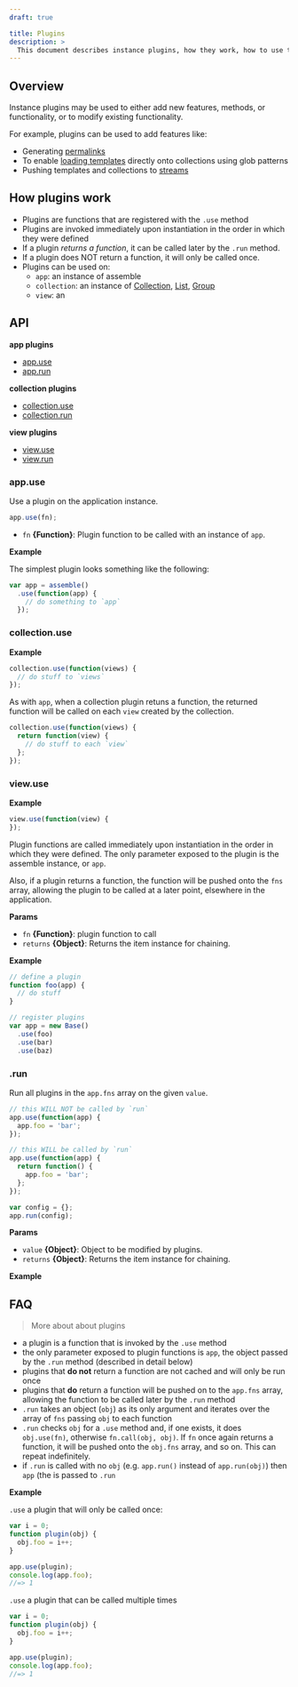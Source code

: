 ```yaml
---
draft: true

title: Plugins
description: >
  This document describes instance plugins, how they work, how to use them and how to author them.
---
```


## Overview

Instance plugins may be used to either add new features, methods, or functionality, or to modify existing functionality. 

For example, plugins can be used to add features like:

- Generating [permalinks](https://github.com/assemble/assemble-permalinks)
- To enable [loading templates](https://github.com/assemble/assemble-loader) directly onto collections using glob patterns
- Pushing templates and collections to [streams](https://github.com/assemble/assemble-streams)

## How plugins work

* Plugins are functions that are registered with the `.use` method
* Plugins are invoked immediately upon instantiation in the order in which they were defined
* If a plugin _returns a function_, it can be called later by the `.run` method.
* If a plugin does NOT return a function, it will only be called once.
* Plugins can be used on:
  - `app`: an instance of assemble
  - `collection`: an instance of [Collection][], [List][], [Group][]
  - `view`: an 

## API

**app plugins**

- [app.use](#appuse)
- [app.run](#apprun)

**collection plugins**

- [collection.use](#collectionuse)
- [collection.run](#collectionrun)

**view plugins**

- [view.use](#viewuse)
- [view.run](#viewrun)

### app.use

Use a plugin on the application instance. 

```js
app.use(fn);
```

* `fn` **{Function}**: Plugin function to be called with an instance of `app`. 

**Example**

The simplest plugin looks something like the following:

```js
var app = assemble()
  .use(function(app) {
    // do something to `app`
  });
```

### collection.use

**Example**

```js
collection.use(function(views) {
  // do stuff to `views` 
});
```

As with `app`, when a collection plugin retuns a function, the returned function will be called on each `view` created by the collection.

```js
collection.use(function(views) {
  return function(view) {
    // do stuff to each `view`
  };
});
```

### view.use

**Example**

```js
view.use(function(view) {
});
```


Plugin functions are called immediately upon instantiation in the order in which they were defined. The only parameter exposed to the plugin is the assemble instance, or `app`.

Also, if a plugin returns a function, the function will be pushed onto the `fns` array, allowing the plugin to be called at a later point, elsewhere in the application.

**Params**

* `fn` **{Function}**: plugin function to call
* `returns` **{Object}**: Returns the item instance for chaining.

**Example**

```js
// define a plugin
function foo(app) {
  // do stuff
}

// register plugins
var app = new Base()
  .use(foo)
  .use(bar)
  .use(baz)
```

### .run

Run all plugins in the `app.fns` array on the given `value`.

```js
// this WILL NOT be called by `run` 
app.use(function(app) {
  app.foo = 'bar';
});

// this WILL be called by `run` 
app.use(function(app) {
  return function() {
    app.foo = 'bar';
  };
});

var config = {};
app.run(config);
```

**Params**

* `value` **{Object}**: Object to be modified by plugins.
* `returns` **{Object}**: Returns the item instance for chaining.

**Example**



[Collection]: /api/Collection.md
[Group]: /api/Group.md
[List]: /api/List.md




## FAQ

> More about about plugins

- a plugin is a function that is invoked by the `.use` method
- the only parameter exposed to plugin functions is `app`, the object passed by the `.run` method (described in detail below)
- plugins that **do not** return a function are not cached and will only be run once
- plugins that **do** return a function will be pushed on to the `app.fns` array, allowing the function to be called later by the `.run` method
- `.run` takes an object (`obj`) as its only argument and iterates over the array of `fns` passing `obj` to each function
- `.run` checks `obj` for a `.use` method and, if one exists, it does `obj.use(fn)`, otherwise `fn.call(obj, obj)`. If `fn` once again returns a function, it will be pushed onto the `obj.fns` array, and so on. This can repeat indefinitely.
- if `.run` is called with no `obj` (e.g. `app.run()` instead of `app.run(obj)`) then `app` (the is passed to `.run` 

**Example**

`.use` a plugin that will only be called once:

```js
var i = 0;
function plugin(obj) {
  obj.foo = i++;
}

app.use(plugin);
console.log(app.foo);
//=> 1
```

`.use` a plugin that can be called multiple times

```js
var i = 0;
function plugin(obj) {
  obj.foo = i++;
}

app.use(plugin);
console.log(app.foo);
//=> 1
```
